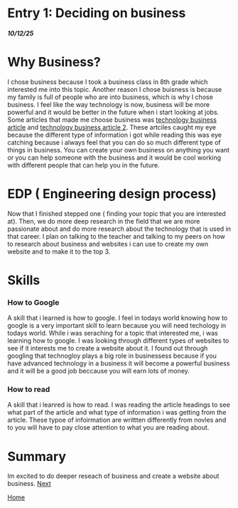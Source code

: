 # Entry 1: Deciding on business 
##### 10/12/25
# Why Business?
I chose business because I took a business class in 8th grade which interested me into this topic. Another reason I chose buisness is because my family is full of people who are into business, which is why I chose business. I feel like the way technology is now, business will be more powerful and it would be better in the future when i start looking at jobs. Some articles that made me choose business was [technology business article](https://forbytes.com/blog/top-most-impressive-cases-when-technology-helped-businesses/) and [technology business article 2](https://business.cornell.edu/hub/2024/05/16/research-technology-is-changing-how-companies-do-business/). These artciles caught my eye because the different type of information i got while reading this was eye catching because i always feel that you can do so much different type of things in business. You can create your own business on anything you want or you can help someone with the business and it would be cool working with different people that can help you in the future.  

# EDP ( Engineering design process) 
Now that I finished stepped one ( finding your topic that you are interested at). Then, we do more deep research in the field that we are more passionate about and do more research about the technology that is used in that career. I plan on talking to the teacher and talking to my peers on how to research about business and websites i can use to create my own website and to make it to the top 3.

# Skills
### How to Google
A skill that i learned is how to google. I feel in todays world knowing how to google is a very important skill to learn because you will need techology in todays world. While i was seraching for a topic that interested me, i was learning how to google. I was looking through different types of websites to see if it interests me to create a website about it. I found out through googling that technogloy plays a big role in businessess because if you have advanced technology in a business it will become a powerful business and it will be a good job beccause you will earn lots of money.

### How to read
A skill that i leanred is how to read. I was reading the article headings to see what part of the article and what type of information i was getting from the article. These typoe of infoirmation are writtten differently from novles and to you will have to pay close attention to what you are reading about. 

# Summary
Im excited to do deeper reseach of business and create a website about business.
[Next](entry02.md)

[Home](../README.md)
